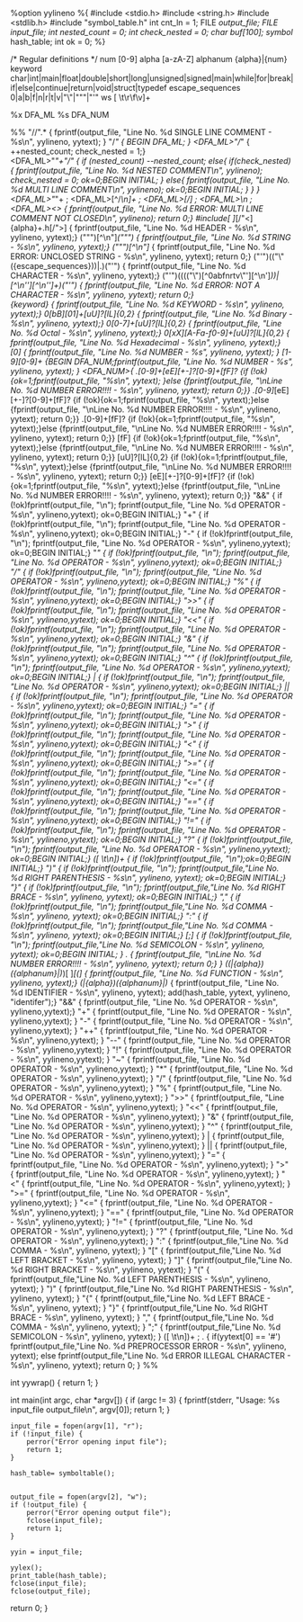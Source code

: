 %option yylineno
%{
#include <stdio.h>
#include <string.h>
#include <stdlib.h>
#include "symbol_table.h"
int cnt_ln = 1; 
FILE *output_file;
 FILE *input_file;
	int nested_count = 0;
	int check_nested = 0;
char buf[100];
symbol** hash_table;
int ok = 0;
%}


/* Regular definitions */
num              	[0-9]
alpha              	[a-zA-Z]
alphanum            {alpha}|{num}
keyword             char|int|main|float|double|short|long|unsigned|signed|main|while|for|break|if|else|continue|return|void|struct|typedef
escape_sequences    0|a|b|f|n|r|t|v|"\\"|"\""|"\'"
ws  				[ \t\r\f\v]+

%x DFA_ML
%s DFA_NUM



%%
"//".* { fprintf(output_file, "Line No. %d SINGLE LINE COMMENT - %s\n", yylineno, yytext); }
"/*" { BEGIN DFA_ML; }
<DFA_ML>"/*" { ++nested_count; check_nested = 1;}	
<DFA_ML>"*"+"/" {
                        if (nested_count) --nested_count;
                        else{ 
                            if(check_nested){
                                fprintf(output_file, "Line No. %d NESTED COMMENT\n", yylineno);
                                check_nested = 0;
                                ok=0;BEGIN INITIAL;
                            }
                            else{
                                fprintf(output_file, "Line No. %d MULTI LINE COMMENT\n", yylineno);
                                ok=0;BEGIN INITIAL;
                            }
                        } 
					}
<DFA_ML>"*"+ ;
<DFA_ML>[^/*\n]+ ;
<DFA_ML>[/] ;
<DFA_ML>\n ;
<DFA_ML><<EOF>> { fprintf(output_file, "Line No. %d ERROR: MULTI LINE COMMENT NOT CLOSED\n", yylineno); return 0;}
#include[ ]*[/"<]{alpha}+\.h[/">]   { fprintf(output_file, "Line No. %d HEADER - %s\n", yylineno, yytext);}
("\"")[^\n\"]*("\"") { fprintf(output_file, "Line No. %d STRING - %s\n", yylineno, yytext);}
("\"")[^\n\"]* { fprintf(output_file, "Line No. %d ERROR: UNCLOSED STRING - %s\n", yylineno, yytext); return 0;}
("\'")(("\\"({escape_sequences}))|.)("\'") { fprintf(output_file, "Line No. %d CHARACTER - %s\n", yylineno, yytext);}
("\'")(((("\\")[^0abfnrtv\\\"\'][^\n\']*))|[^\n\''][^\n\'']+)("\'") { fprintf(output_file, "Line No. %d ERROR: NOT A CHARACTER - %s\n", yylineno, yytext); return 0;}						 
{keyword} { fprintf(output_file, "Line No. %d KEYWORD - %s\n", yylineno, yytext);}
0[bB][01]+[uU]?[lL]{0,2} { fprintf(output_file, "Line No. %d Binary - %s\n", yylineno, yytext);}
0[0-7]+[uU]?[lL]{0,2} { fprintf(output_file, "Line No. %d Octal - %s\n", yylineno, yytext);}
0[xX][A-Fa-f0-9]+[uU]?[lL]{0,2} { fprintf(output_file, "Line No. %d Hexadecimal - %s\n", yylineno, yytext);}
[0] { fprintf(output_file, "Line No. %d NUMBER - %s", yylineno, yytext); }
[1-9][0-9]+ {BEGIN DFA_NUM;fprintf(output_file, "Line No. %d NUMBER - %s", yylineno, yytext); }
<DFA_NUM>{
\.[0-9]+[eE][+-]?[0-9]+[fF]? {if (!ok){ok=1;fprintf(output_file, "%s\n", yytext); }else {fprintf(output_file, "\nLine No. %d NUMBER ERROR!!!! - %s\n", yylineno, yytext); return 0;}}
\.[0-9]*[eE][+-]?[0-9]+[fF]? {if (!ok){ok=1;fprintf(output_file, "%s\n", yytext);}else {fprintf(output_file, "\nLine No. %d NUMBER ERROR!!!! - %s\n", yylineno, yytext); return 0;}}
\.[0-9]+[fF]? {if (!ok){ok=1;fprintf(output_file, "%s\n", yytext);}else {fprintf(output_file, "\nLine No. %d NUMBER ERROR!!!! - %s\n", yylineno, yytext); return 0;}}
[fF] {if (!ok){ok=1;fprintf(output_file, "%s\n", yytext);}else {fprintf(output_file, "\nLine No. %d NUMBER ERROR!!!! - %s\n", yylineno, yytext); return 0;}}
[uU]?[lL]{0,2} {if (!ok){ok=1;fprintf(output_file, "%s\n", yytext);}else {fprintf(output_file, "\nLine No. %d NUMBER ERROR!!!! - %s\n", yylineno, yytext); return 0;}}
[eE][+-]?[0-9]+[fF]? {if (!ok){ok=1;fprintf(output_file, "%s\n", yytext);}else {fprintf(output_file, "\nLine No. %d NUMBER ERROR!!!! - %s\n", yylineno, yytext); return 0;}}
"&&" { if (!ok)fprintf(output_file, "\n"); fprintf(output_file, "Line No. %d OPERATOR - %s\n", yylineno,yytext); ok=0;BEGIN INITIAL;}
"+"	{ if (!ok)fprintf(output_file, "\n"); fprintf(output_file, "Line No. %d OPERATOR - %s\n", yylineno,yytext); ok=0;BEGIN INITIAL;}
"-"	{ if (!ok)fprintf(output_file, "\n"); fprintf(output_file, "Line No. %d OPERATOR - %s\n", yylineno,yytext); ok=0;BEGIN INITIAL;}
"*"	{ if (!ok)fprintf(output_file, "\n"); fprintf(output_file, "Line No. %d OPERATOR - %s\n", yylineno,yytext); ok=0;BEGIN INITIAL;}
"/"	{ if (!ok)fprintf(output_file, "\n"); fprintf(output_file, "Line No. %d OPERATOR - %s\n", yylineno,yytext); ok=0;BEGIN INITIAL;}
"%"	{ if (!ok)fprintf(output_file, "\n"); fprintf(output_file, "Line No. %d OPERATOR - %s\n", yylineno,yytext); ok=0;BEGIN INITIAL;}
">>" { if (!ok)fprintf(output_file, "\n"); fprintf(output_file, "Line No. %d OPERATOR - %s\n", yylineno,yytext); ok=0;BEGIN INITIAL;}
"<<" { if (!ok)fprintf(output_file, "\n"); fprintf(output_file, "Line No. %d OPERATOR - %s\n", yylineno,yytext); ok=0;BEGIN INITIAL;}
"&"	{ if (!ok)fprintf(output_file, "\n"); fprintf(output_file, "Line No. %d OPERATOR - %s\n", yylineno,yytext); ok=0;BEGIN INITIAL;}
"^"	{ if (!ok)fprintf(output_file, "\n"); fprintf(output_file, "Line No. %d OPERATOR - %s\n", yylineno,yytext); ok=0;BEGIN INITIAL;}
\| { if (!ok)fprintf(output_file, "\n"); fprintf(output_file, "Line No. %d OPERATOR - %s\n", yylineno,yytext); ok=0;BEGIN INITIAL;}
\|\| { if (!ok)fprintf(output_file, "\n"); fprintf(output_file, "Line No. %d OPERATOR - %s\n", yylineno,yytext); ok=0;BEGIN INITIAL;}
"="	{ if (!ok)fprintf(output_file, "\n"); fprintf(output_file, "Line No. %d OPERATOR - %s\n", yylineno,yytext); ok=0;BEGIN INITIAL;}
">"	{ if (!ok)fprintf(output_file, "\n"); fprintf(output_file, "Line No. %d OPERATOR - %s\n", yylineno,yytext); ok=0;BEGIN INITIAL;}
"<"	{ if (!ok)fprintf(output_file, "\n"); fprintf(output_file, "Line No. %d OPERATOR - %s\n", yylineno,yytext); ok=0;BEGIN INITIAL;}
">=" { if (!ok)fprintf(output_file, "\n"); fprintf(output_file, "Line No. %d OPERATOR - %s\n", yylineno,yytext); ok=0;BEGIN INITIAL;}
"<=" { if (!ok)fprintf(output_file, "\n"); fprintf(output_file, "Line No. %d OPERATOR - %s\n", yylineno,yytext); ok=0;BEGIN INITIAL;}
"==" { if (!ok)fprintf(output_file, "\n"); fprintf(output_file, "Line No. %d OPERATOR - %s\n", yylineno,yytext); ok=0;BEGIN INITIAL;}
"!=" { if (!ok)fprintf(output_file, "\n"); fprintf(output_file, "Line No. %d OPERATOR - %s\n", yylineno,yytext); ok=0;BEGIN INITIAL;}
"?" { if (!ok)fprintf(output_file, "\n"); fprintf(output_file, "Line No. %d OPERATOR - %s\n", yylineno,yytext); ok=0;BEGIN INITIAL;}
([ \t\n])+ { if (!ok)fprintf(output_file, "\n");ok=0;BEGIN INITIAL;} 
")" { if (!ok)fprintf(output_file, "\n"); fprintf(output_file,"Line No. %d RIGHT PARENTHESIS - %s\n", yylineno, yytext); ok=0;BEGIN INITIAL;}
"}" { if (!ok)fprintf(output_file, "\n"); fprintf(output_file,"Line No. %d RIGHT BRACE - %s\n", yylineno, yytext); ok=0;BEGIN INITIAL;}
"," { if (!ok)fprintf(output_file, "\n"); fprintf(output_file,"Line No. %d COMMA - %s\n", yylineno, yytext); ok=0;BEGIN INITIAL;}
":" { if (!ok)fprintf(output_file, "\n"); fprintf(output_file,"Line No. %d COMMA - %s\n", yylineno, yytext); ok=0;BEGIN INITIAL;}
[;] { if (!ok)fprintf(output_file, "\n"); fprintf(output_file,"Line No. %d SEMICOLON - %s\n", yylineno, yytext); ok=0;BEGIN INITIAL; }
. { fprintf(output_file, "\nLine No. %d NUMBER ERROR!!!! - %s\n", yylineno, yytext); return 0;}
}
((_|{alpha})({alphanum}|_)*)[ ]*[(]	{ fprintf(output_file, "Line No. %d FUNCTION - %s\n", yylineno, yytext);}
(_|{alpha})({alphanum}|_)* { fprintf(output_file, "Line No. %d IDENTIFIER - %s\n", yylineno, yytext); add(hash_table, yytext, yylineno, "identifer");}
"&&" { fprintf(output_file, "Line No. %d OPERATOR - %s\n", yylineno,yytext);}
"+"	{ fprintf(output_file, "Line No. %d OPERATOR - %s\n", yylineno,yytext); }
"-"	{ fprintf(output_file, "Line No. %d OPERATOR - %s\n", yylineno,yytext); }
"++" { fprintf(output_file, "Line No. %d OPERATOR - %s\n", yylineno,yytext); }
"--" { fprintf(output_file, "Line No. %d OPERATOR - %s\n", yylineno,yytext); }
"!"	{ fprintf(output_file, "Line No. %d OPERATOR - %s\n", yylineno,yytext); }
"~"	{ fprintf(output_file, "Line No. %d OPERATOR - %s\n", yylineno,yytext); }
"*"	{ fprintf(output_file, "Line No. %d OPERATOR - %s\n", yylineno,yytext); }
"/"	{ fprintf(output_file, "Line No. %d OPERATOR - %s\n", yylineno,yytext); }
"%"	{ fprintf(output_file, "Line No. %d OPERATOR - %s\n", yylineno,yytext); }
">>" { fprintf(output_file, "Line No. %d OPERATOR - %s\n", yylineno,yytext); }
"<<" { fprintf(output_file, "Line No. %d OPERATOR - %s\n", yylineno,yytext); }
"&"	{ fprintf(output_file, "Line No. %d OPERATOR - %s\n", yylineno,yytext); }
"^"	{ fprintf(output_file, "Line No. %d OPERATOR - %s\n", yylineno,yytext); }
\| { fprintf(output_file, "Line No. %d OPERATOR - %s\n", yylineno,yytext); }
\|\| { fprintf(output_file, "Line No. %d OPERATOR - %s\n", yylineno,yytext); }
"="	{ fprintf(output_file, "Line No. %d OPERATOR - %s\n", yylineno,yytext); }
">"	{ fprintf(output_file, "Line No. %d OPERATOR - %s\n", yylineno,yytext); }
"<"	{ fprintf(output_file, "Line No. %d OPERATOR - %s\n", yylineno,yytext); }
">=" { fprintf(output_file, "Line No. %d OPERATOR - %s\n", yylineno,yytext); }
"<=" { fprintf(output_file, "Line No. %d OPERATOR - %s\n", yylineno,yytext); }
"==" { fprintf(output_file, "Line No. %d OPERATOR - %s\n", yylineno,yytext); }
"!=" { fprintf(output_file, "Line No. %d OPERATOR - %s\n", yylineno,yytext); }
"?" { fprintf(output_file, "Line No. %d OPERATOR - %s\n", yylineno,yytext); }
":" { fprintf(output_file,"Line No. %d COMMA - %s\n", yylineno, yytext); }
"[" { fprintf(output_file,"Line No. %d LEFT BRACKET - %s\n", yylineno, yytext); }
"]" { fprintf(output_file,"Line No. %d RIGHT BRACKET - %s\n", yylineno, yytext); }
"(" { fprintf(output_file,"Line No. %d LEFT PARENTHESIS - %s\n", yylineno, yytext); }
")" { fprintf(output_file,"Line No. %d RIGHT PARENTHESIS - %s\n", yylineno, yytext); }
"{" { fprintf(output_file,"Line No. %d LEFT BRACE - %s\n", yylineno, yytext); }
"}" { fprintf(output_file,"Line No. %d RIGHT BRACE - %s\n", yylineno, yytext); }
"," { fprintf(output_file,"Line No. %d COMMA - %s\n", yylineno, yytext); }
";" { fprintf(output_file,"Line No. %d SEMICOLON - %s\n", yylineno, yytext); }
([ \t\n])+ ; 
. { 
    if(yytext[0] == '#')
		fprintf(output_file,"Line No. %d PREPROCESSOR ERROR - %s\n", yylineno, yytext);
	else
		fprintf(output_file,"Line No. %d ERROR ILLEGAL CHARACTER - %s\n", yylineno, yytext);
    return 0;
  }
%%

int yywrap() {
    return 1;
}

int main(int argc, char *argv[]) {
    if (argc != 3) {
        fprintf(stderr, "Usage: %s input_file output_file\n", argv[0]);
        return 1;
    }

    input_file = fopen(argv[1], "r");
    if (!input_file) {
        perror("Error opening input file");
        return 1;
    }

    hash_table= symboltable();


    output_file = fopen(argv[2], "w");
    if (!output_file) {
        perror("Error opening output file");
        fclose(input_file);
        return 1;
    }

    yyin = input_file;

    yylex();
    print_table(hash_table);
    fclose(input_file);
    fclose(output_file);
return 0;
}